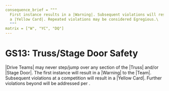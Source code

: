 ```yaml
---
consequence_brief = """
  First instance results in a |Warning|. Subsequent violations will result in \
  a |Yellow Card|. Repeated violations may be considered Egregious.\
  """
matrix = ["W", "YC", "DQ"]
---
```


# GS13: Truss/Stage Door Safety

|Drive Teams| may never step/jump over any section of the |Truss| and/or |Stage
Door|. The first instance will result in a |Warning| to the |Team|. Subsequent
violations at a competition will result in a |Yellow Card|. Further violations
beyond will be addressed per <G30>.
